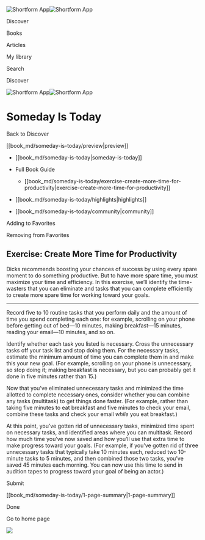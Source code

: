 ![Shortform App](/img/logo.36a2399e.svg)![Shortform App](/img/logo-dark.70c1b072.svg)

Discover

Books

Articles

My library

Search

Discover

![Shortform App](/img/logo.36a2399e.svg)![Shortform App](/img/logo-dark.70c1b072.svg)

# Someday Is Today

Back to Discover

[[book_md/someday-is-today/preview|preview]]

  * [[book_md/someday-is-today|someday-is-today]]
  * Full Book Guide

    * [[book_md/someday-is-today/exercise-create-more-time-for-productivity|exercise-create-more-time-for-productivity]]
  * [[book_md/someday-is-today/highlights|highlights]]
  * [[book_md/someday-is-today/community|community]]



Adding to Favorites 

Removing from Favorites 

## Exercise: Create More Time for Productivity

Dicks recommends boosting your chances of success by using every spare moment to do something productive. But to have more spare time, you must maximize your time and efficiency. In this exercise, we’ll identify the time-wasters that you can eliminate and tasks that you can complete efficiently to create more spare time for working toward your goals.

* * *

Record five to 10 routine tasks that you perform daily and the amount of time you spend completing each one: for example, scrolling on your phone before getting out of bed—10 minutes, making breakfast—15 minutes, reading your email—10 minutes, and so on.

Identify whether each task you listed is necessary. Cross the unnecessary tasks off your task list and stop doing them. For the necessary tasks, estimate the minimum amount of time you can complete them in and make this your new goal. (For example, scrolling on your phone is unnecessary, so stop doing it; making breakfast is necessary, but you can probably get it done in five minutes rather than 15.)

Now that you’ve eliminated unnecessary tasks and minimized the time allotted to complete necessary ones, consider whether you can combine any tasks (multitask) to get things done faster. (For example, rather than taking five minutes to eat breakfast and five minutes to check your email, combine these tasks and check your email _while_ you eat breakfast.)

At this point, you’ve gotten rid of unnecessary tasks, minimized time spent on necessary tasks, and identified areas where you can multitask. Record how much time you’ve now saved and how you’ll use that extra time to make progress toward your goals. (For example, if you’ve gotten rid of three unnecessary tasks that typically take 10 minutes each, reduced two 10-minute tasks to 5 minutes, and then combined those two tasks, you’ve saved 45 minutes each morning. You can now use this time to send in audition tapes to progress toward your goal of being an actor.)

Submit 

[[book_md/someday-is-today/1-page-summary|1-page-summary]]

Done

Go to home page 

![](https://bat.bing.com/action/0?ti=56018282&Ver=2&mid=45f75723-3917-4317-813d-3bc0f6f05925&sid=f30c5e70639211ee87d33f0876d93783&vid=f30c9700639211eeb3a75d830392c94f&vids=0&msclkid=N&pi=0&lg=en-US&sw=800&sh=600&sc=24&nwd=1&tl=Shortform%20%7C%20Book&p=https%3A%2F%2Fwww.shortform.com%2Fapp%2Fbook%2Fsomeday-is-today%2Fexercise-create-more-time-for-productivity&r=&lt=345&evt=pageLoad&sv=1&rn=785159)
